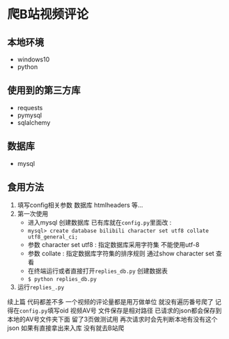 # 爬B站视频评论

## 本地环境
- windows10 
- python

## 使用到的第三方库
- requests
- pymysql
- sqlalchemy

## 数据库
- mysql

## 食用方法
1. 填写config相关参数 数据库 htmlheaders 等...
2. 第一次使用 
    * 进入mysql 创建数据库 已有库就在`config.py`里面改 :
    * `mysql> create database bilibili character set utf8 collate utf8_general_ci;`
    * 参数 character set utf8 : 指定数据库采用字符集 不能使用utf-8
    * 参数 collate : 指定数据库字符集的排序规则 通过show character set 查看
    * 在终端运行或者直接打开`replies_db.py` 创建数据表
    * `$ python replies_db.py`
3. 运行`replies_.py`


续上篇 代码都差不多
一个视频的评论量都是用万做单位 就没有遍历番号爬了
记得在`config.py`填写oid 视频AV号
文件保存是相对路径
已请求的json都会保存到本地的AV号文件夹下面 留了3页做测试用
再次请求时会先判断本地有没有这个json 如果有直接拿出来入库
没有就去B站爬

